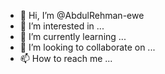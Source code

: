 - 👋 Hi, I’m @AbdulRehman-ewe
- 👀 I’m interested in ...
- 🌱 I’m currently learning ...
- 💞️ I’m looking to collaborate on ...
- 📫 How to reach me ...

<!---
AbdulRehman-ewe/AbdulRehman-ewe is a ✨ special ✨ repository because its `README.md` (this file) appears on your GitHub profile.
You can click the Preview link to take a look at your changes.
--->

